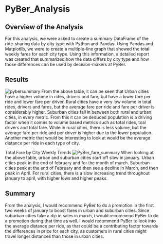# PyBer_Analysis
## Overview of the Analysis

For this analysis, we were asked to create a summary DataFrame of the ride-sharing data by city type with Python and Pandas. Using Pandas and Matplotlib, we were to create a multiple-line graph that showed the total weekly fares for each city type. Using this information, a detailed report was created that summarized how the data differs by city type and how those differences can be used by decision-makers at PyBer.

## Results

![pybersummary](https://user-images.githubusercontent.com/93154363/144943144-6ec2accc-7ccd-4cd0-9cce-b707bf38a63c.png)
 From the above table, it can be seen that Urban cities have a higher volume in rides, drivers and fare, but have a lower fare per ride and lower fare per driver. Rural cities have a very low volume in total rides, drivers and fares, but the average fare per ride and fare per driver is considerably higher. Suburban cities fall in between both rural and urban cities, in every metric. From this it can be deduced population is a driving factor when it comes to volume based metrics such as total rides, toal drivers and total fare. While in rural cities, there is less volume, but the average fare per ride and per driver is higher due to the lower population. Another metric that would be interesting to look at would be the average distance per ride in each type of city. 
 
 Total Fare by City Weekly Trends
 ![PyBer_fare_summary](https://user-images.githubusercontent.com/93154363/144943791-3226d6c2-6cca-4f48-87f3-af81f897f384.png)
When looking at the above table, urban and suburban cities start off slow in january. Urban cities peak in the end of february and for the month of march. Suburban cities peak at the end of February and then see a decline in March, and then peak in April. For rural cities, there is a slow increasing trend throughout january to april, with higher lows and higher peaks. 

## Summary
From the analysis, I would recommend PyBer to do a promotion in the first two weeks of january to boost fares in urban and suburban cities. Since suburban cities take a dip in sales in march, i would recommend PyBer to do a promotion during that time as well. I would recommend PyBer to look into the average distance per ride, as that could be a contributing factor towards the differences in price for each city, as customers in rural cities might travel longer distances than those in urban cities. 
